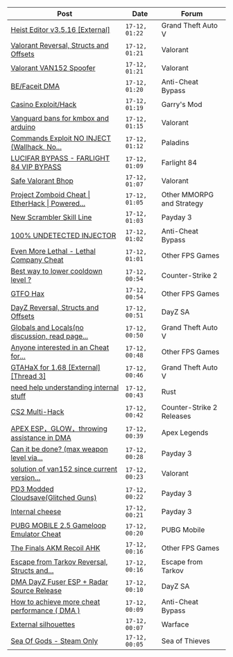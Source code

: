 |Post|Date|Forum|
|----|----|-----|
|[Heist Editor v3.5.16 \[External\]](https://www.unknowncheats.me/forum/grand-theft-auto-v/451205-heist-editor-v3-5-16-external.html)|`17-12, 01:22`|Grand Theft Auto V|
|[Valorant Reversal, Structs and Offsets](https://www.unknowncheats.me/forum/valorant/385792-valorant-reversal-structs-offsets.html)|`17-12, 01:21`|Valorant|
|[Valorant VAN152 Spoofer](https://www.unknowncheats.me/forum/valorant/614831-valorant-van152-spoofer.html)|`17-12, 01:21`|Valorant|
|[BE/Faceit DMA](https://www.unknowncheats.me/forum/anti-cheat-bypass/615374-faceit-dma.html)|`17-12, 01:20`|Anti-Cheat Bypass|
|[Casino Exploit/Hack](https://www.unknowncheats.me/forum/garry-s-mod/615078-casino-exploit-hack.html)|`17-12, 01:19`|Garry's Mod|
|[Vanguard bans for kmbox and arduino](https://www.unknowncheats.me/forum/valorant/615373-vanguard-bans-kmbox-arduino.html)|`17-12, 01:15`|Valorant|
|[Commands Exploit NO INJECT (Wallhack, No...](https://www.unknowncheats.me/forum/paladins/615251-commands-exploit-inject-wallhack-recoil-spread-bob-hide-viewmodels.html)|`17-12, 01:12`|Paladins|
|[LUCIFAR BYPASS - FARLIGHT 84 VIP BYPASS](https://www.unknowncheats.me/forum/farlight-84-a/613909-lucifar-bypass-farlight-84-vip-bypass.html)|`17-12, 01:09`|Farlight 84|
|[Safe Valorant Bhop](https://www.unknowncheats.me/forum/valorant/614861-safe-valorant-bhop.html)|`17-12, 01:07`|Valorant|
|[Project Zomboid Cheat \| EtherHack \| Powered...](https://www.unknowncheats.me/forum/other-mmorpg-and-strategy/590798-project-zomboid-cheat-etherhack-powered-java-41-78-16-a.html)|`17-12, 01:05`|Other MMORPG and Strategy|
|[New Scrambler Skill Line](https://www.unknowncheats.me/forum/payday-3-a/614818-scrambler-skill-line.html)|`17-12, 01:03`|Payday 3|
|[100% UNDETECTED INJECTOR](https://www.unknowncheats.me/forum/anti-cheat-bypass/508347-100-undetected-injector.html)|`17-12, 01:02`|Anti-Cheat Bypass|
|[Even More Lethal - Lethal Company Cheat](https://www.unknowncheats.me/forum/other-fps-games/614846-lethal-lethal-company-cheat.html)|`17-12, 01:01`|Other FPS Games|
|[Best way to lower cooldown level ?](https://www.unknowncheats.me/forum/counter-strike-2-a/615299-lower-cooldown-level.html)|`17-12, 00:54`|Counter-Strike 2|
|[GTFO Hax](https://www.unknowncheats.me/forum/other-fps-games/518895-gtfo-hax.html)|`17-12, 00:54`|Other FPS Games|
|[DayZ Reversal, Structs and Offsets](https://www.unknowncheats.me/forum/dayz-sa/104269-dayz-reversal-structs-offsets.html)|`17-12, 00:51`|DayZ SA|
|[Globals and Locals(no discussion, read page...](https://www.unknowncheats.me/forum/grand-theft-auto-v/500059-globals-locals-discussion-read-page-1-a.html)|`17-12, 00:50`|Grand Theft Auto V|
|[Anyone interested in an Cheat for...](https://www.unknowncheats.me/forum/other-fps-games/574982-cheat-slendytubbies-3-a.html)|`17-12, 00:48`|Other FPS Games|
|[GTAHaX for 1.68 \[External\] \[Thread 3\]](https://www.unknowncheats.me/forum/grand-theft-auto-v/461672-gtahax-1-68-external-thread-3-a.html)|`17-12, 00:46`|Grand Theft Auto V|
|[need help understanding internal stuff](https://www.unknowncheats.me/forum/rust/615368-help-understanding-internal-stuff.html)|`17-12, 00:43`|Rust|
|[CS2 Multi-Hack](https://www.unknowncheats.me/forum/counter-strike-2-releases/612870-cs2-multi-hack.html)|`17-12, 00:42`|Counter-Strike 2 Releases|
|[APEX ESP，GLOW，throwing assistance in DMA](https://www.unknowncheats.me/forum/apex-legends/610936-apex-esp-glow-throwing-assistance-dma.html)|`17-12, 00:39`|Apex Legends|
|[Can it be done? (max weapon level via...](https://www.unknowncheats.me/forum/payday-3-a/615089-max-weapon-level-via-fiddler.html)|`17-12, 00:28`|Payday 3|
|[solution of van152 since current version...](https://www.unknowncheats.me/forum/valorant/615074-solution-van152-current-version-07-12-00-2164217-a.html)|`17-12, 00:23`|Valorant|
|[PD3 Modded Cloudsave(Glitched Guns)](https://www.unknowncheats.me/forum/payday-3-a/603421-pd3-modded-cloudsave-glitched-guns.html)|`17-12, 00:22`|Payday 3|
|[Internal cheese](https://www.unknowncheats.me/forum/payday-3-a/611723-internal-cheese.html)|`17-12, 00:21`|Payday 3|
|[PUBG MOBILE 2.5 Gameloop Emulator Cheat](https://www.unknowncheats.me/forum/pubg-mobile/576303-pubg-mobile-2-5-gameloop-emulator-cheat.html)|`17-12, 00:20`|PUBG Mobile|
|[The Finals AKM Recoil AHK](https://www.unknowncheats.me/forum/other-fps-games/614512-finals-akm-recoil-ahk.html)|`17-12, 00:16`|Other FPS Games|
|[Escape from Tarkov Reversal, Structs and...](https://www.unknowncheats.me/forum/escape-from-tarkov/226519-escape-tarkov-reversal-structs-offsets.html)|`17-12, 00:16`|Escape from Tarkov|
|[DMA DayZ Fuser ESP + Radar Source Release](https://www.unknowncheats.me/forum/dayz-sa/606723-dma-dayz-fuser-esp-radar-source-release.html)|`17-12, 00:10`|DayZ SA|
|[How to achieve more cheat performance ( DMA )](https://www.unknowncheats.me/forum/anti-cheat-bypass/614808-achieve-cheat-performance-dma.html)|`17-12, 00:09`|Anti-Cheat Bypass|
|[External silhouettes](https://www.unknowncheats.me/forum/warface/615365-external-silhouettes.html)|`17-12, 00:07`|Warface|
|[Sea Of Gods - Steam Only](https://www.unknowncheats.me/forum/sea-of-thieves/614719-sea-gods-steam.html)|`17-12, 00:05`|Sea of Thieves|
